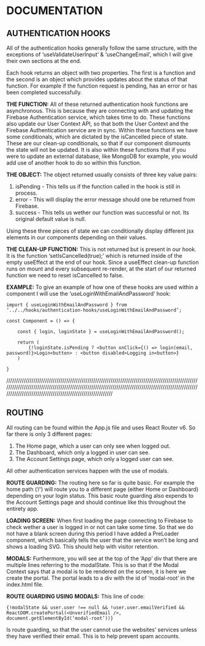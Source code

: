 # DOCUMENTATION

## AUTHENTICATION HOOKS

All of the authentication hooks generally follow the same structure, with the exceptions of ‘useValidateUserInput’ & ‘useChangeEmail’, which I will give their own sections at the end.

Each hook returns an object with two properties. The first is a function and the second is an object which provides updates about the status of that function. For example if the function request is pending, has an error or has been completed successfully. 

**THE FUNCTION:**
All of these returned authentication hook functions are asynchronous. This is because they are connecting with and updating the Firebase Authentication service, which takes time to do. These functions also update our User Context API, so that both the User Context and the Firebase Authentication service are in sync.
Within these functions we have some conditionals, which are dictated by the isCancelled piece of state. These are our clean-up conditionals, so that if our component dismounts the state will not be updated. It is also within these functions that if you were to update an external database, like MongoDB for example, you would add use of another hook to do so within this function.

**THE OBJECT:**
The object returned usually consists of three key value pairs:
1. isPending - This tells us if the function called in the hook is still in process.
2. error - This will display the error message should one be returned from Firebase.
3. success - This tells us wether our function was successful or not. Its original default value is null.

Using these three pieces of state we can conditionally display different jsx elements in our components depending on their values.

**THE CLEAN-UP FUNCTION:**
 This is not returned but is present in our hook. It is the function ‘setIsCancelled(true);’ which is returned inside of the empty useEffect at the end of our hook. Since a useEffect clean-up function runs on mount and every subsequent re-render, at the start of our returned function we need to reset isCancelled to false.

**EXAMPLE:**
To give an example of how one of these hooks are used within a component I will use the ‘useLoginWithEmailAndPassword’ hook:
```
import { useLoginWithEmailAndPassword } from ‘../../hooks/authentication-hooks/useLoginWithEmailAndPassword’;

const Component = () => {

	const { login, loginState } = useLoginWithEmailAndPassword();

	return (
		{!loginState.isPending ? <button onClick={() => login(email, password)}>Login<button> : <button disabled>Logging in<button>}
	)

}	
```

/////////////////////////////////////////////////////////////////////////////////////////////////////////////////////////////////////////////////////////////////////////////////////////////////////////////////////////////////////////////////////////////

 ## ROUTING

All routing can be found within the App.js file and uses React Router v6. So far there is only 3 different pages:
1. The Home page, which a user can only see when logged out.
2. The Dashboard, which only a logged in user can see.
3. The Account Settings page, which only a logged user can see.

All other authentication services happen with the use of modals.

**ROUTE GUARDING:**
The routing here so far is quite basic. For example the home path (‘/‘) will route you to a different page (either Home or Dashboard) depending on your login status. This basic route guarding also expends to the Account Settings page and should continue like this throughout the entirety app. 

**LOADING SCREEN:**
When first loading the page connecting to Firebase to check wether a user is logged in or not can take some time. So that we do not have a blank screen during this period I have added a PreLoader component, which basically tells the user that the service won’t be long and shows a loading SVG. This should help with visitor retention.

**MODALS:**
Furthermore, you will see at the top of the ‘App’ div that there are multiple lines referring to the modalState. This is so that if the Modal Context says that a modal is to be rendered on the screen, it is here we create the portal. The portal leads to a div with the id of ‘modal-root’ in the index.html file.

**ROUTE GUARDING USING MODALS:**
This line of code:
```
{!modalState && user.user !== null && !user.user.emailVerified && ReactDOM.createPortal(<UnverifiedEmail />, document.getElementById(‘modal-root’))}
```

Is route guarding, so that the user cannot use the websites’ services unless they have verified their email. This is to help prevent spam accounts.

